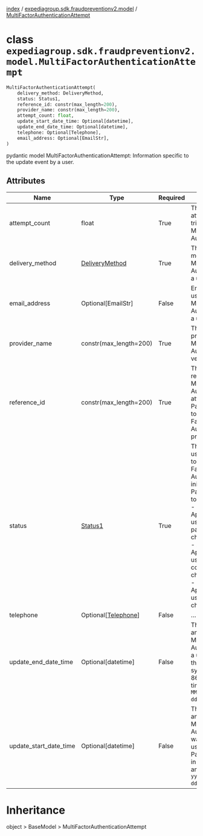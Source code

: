 [index](index.md) /
[expediagroup.sdk.fraudpreventionv2.model](expediagroup.sdk.fraudpreventionv2.model.md)
/
[MultiFactorAuthenticationAttempt](MultiFactorAuthenticationAttempt.md)

# class `expediagroup.sdk.fraudpreventionv2.model.MultiFactorAuthenticationAttempt`

```python
MultiFactorAuthenticationAttempt(
    delivery_method: DeliveryMethod,
    status: Status1,
    reference_id: constr(max_length=200),
    provider_name: constr(max_length=200),
    attempt_count: float,
    update_start_date_time: Optional[datetime],
    update_end_date_time: Optional[datetime],
    telephone: Optional[Telephone],
    email_address: Optional[EmailStr],
)
```

pydantic model MultiFactorAuthenticationAttempt: Information specific to
the update event by a user.

## Attributes

| Name                   | Type                                  | Required | Description                                                                                                                                                                                                                                                                                                                             |
| ---------------------- | ------------------------------------- | -------- | --------------------------------------------------------------------------------------------------------------------------------------------------------------------------------------------------------------------------------------------------------------------------------------------------------------------------------------- |
| attempt_count          | float                                 | True     | The number of attempts a user tried for this Multi-Factor Authentication.                                                                                                                                                                                                                                                               |
| delivery_method        | [DeliveryMethod](DeliveryMethod.md)   | True     | The delivery method of the Multi-Factor Authentication to a user.                                                                                                                                                                                                                                                                       |
| email_address          | Optional\[EmailStr\]                  | False    | Email address used for the Multi-Factor Authentication by a user.                                                                                                                                                                                                                                                                       |
| provider_name          | constr(max_length=200)                | True     | The vendor providing the Multi-Factor Authentication verification.                                                                                                                                                                                                                                                                      |
| reference_id           | constr(max_length=200)                | True     | The identifier related to a Multi-Factor Authentication attempt by the Partner’s system to the Multi-Factor Authentication provider.                                                                                                                                                                                                    |
| status                 | [Status1](Status1.md)                 | True     | The status of a user’‘s response to the Multi-Factor Authentication initiated by the Partner’‘s system to the user.’<br/>- `SUCCESS` - Applicable if the user successfully passed the challenge.<br/>- `ABANDON` - Applicable if the user did not complete the challenge.<br/>- `FAILED` - Applicable if the user failed the challenge. |
| telephone              | Optional\[[Telephone](Telephone.md)\] | False    | …                                                                                                                                                                                                                                                                                                                                       |
| update_end_date_time   | Optional\[datetime\]                  | False    | The local date and time the Multi-Factor Authentication to a user ended in the Partner’s system, in ISO-8601 date and time format `yyyy-MM-ddTHH:mm:ss.SSSZ`.                                                                                                                                                                           |
| update_start_date_time | Optional\[datetime\]                  | False    | The local date and time the Multi-Factor Authentication was initiated to a user from the Partner’s system, in ISO-8601 date and time format `yyyy-MM-ddTHH:mm:ss.SSSZ`.                                                                                                                                                                 |

# Inheritance

object > BaseModel > MultiFactorAuthenticationAttempt
